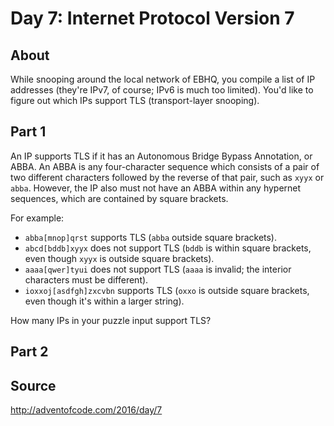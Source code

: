 # Day 7: Internet Protocol Version 7

## About

While snooping around the local network of EBHQ, you compile a list of IP addresses (they're IPv7, of course; IPv6 is much too limited). You'd like to figure out which IPs support TLS (transport-layer snooping).

## Part 1

An IP supports TLS if it has an Autonomous Bridge Bypass Annotation, or ABBA. An ABBA is any four-character sequence which consists of a pair of two different characters followed by the reverse of that pair, such as `xyyx` or `abba`. However, the IP also must not have an ABBA within any hypernet sequences, which are contained by square brackets.

For example:

- `abba[mnop]qrst` supports TLS (`abba` outside square brackets).
- `abcd[bddb]xyyx` does not support TLS (`bddb` is within square brackets, even though `xyyx` is outside square brackets).
- `aaaa[qwer]tyui` does not support TLS (`aaaa` is invalid; the interior characters must be different).
- `ioxxoj[asdfgh]zxcvbn` supports TLS (`oxxo` is outside square brackets, even though it's within a larger string).

How many IPs in your puzzle input support TLS?

## Part 2

## Source

http://adventofcode.com/2016/day/7 
